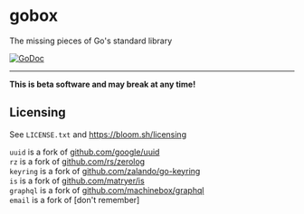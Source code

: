 # gobox

The missing pieces of Go's standard library


[![GoDoc](https://godoc.org/gitlab.com/bloom42/gobox?status.svg)](https://pkg.go.dev/gitlab.com/bloom42/gobox)

---------------------------------------------

**This is beta software and may break at any time!**


## Licensing

See `LICENSE.txt` and https://bloom.sh/licensing

`uuid` is a fork of [github.com/google/uuid](https://github.com/google/uuid) <br>
`rz` is a fork of [github.com/rs/zerolog](https://github.com/rs/zerolog) <br>
`keyring` is a fork of [github.com/zalando/go-keyring](https://github.com/zalando/go-keyring) <br>
`is` is a fork of [github.com/matryer/is](https://github.com/matryer/is) <br>
`graphql` is a fork of [github.com/machinebox/graphql](https://github.com/machinebox/graphql) <br>
`email` is a fork of [don't remember]

